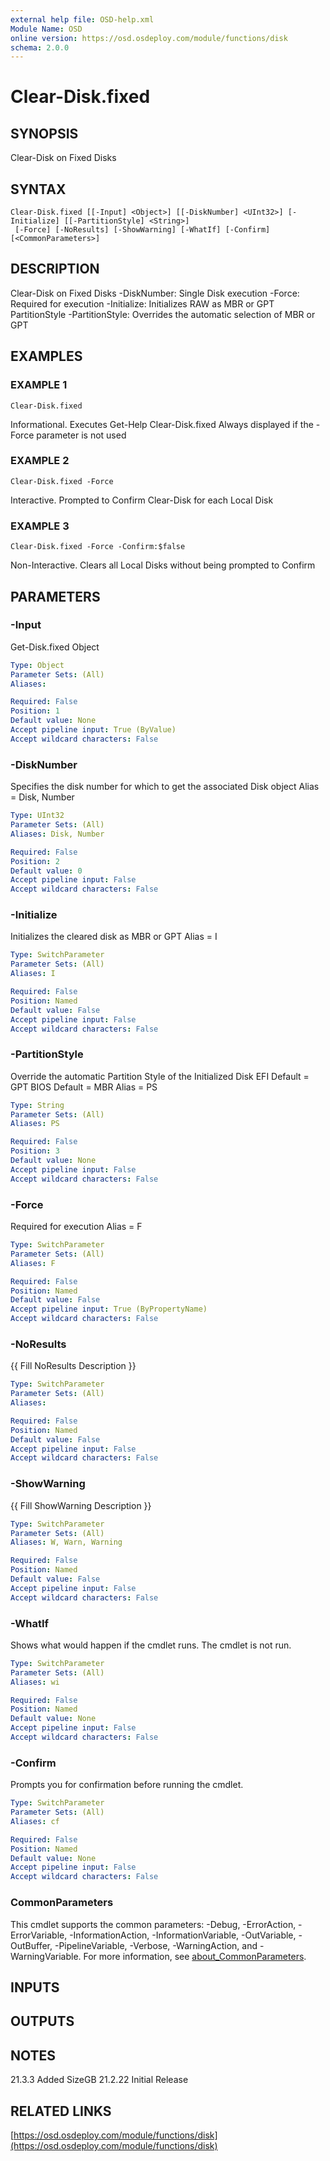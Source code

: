 ```yaml
---
external help file: OSD-help.xml
Module Name: OSD
online version: https://osd.osdeploy.com/module/functions/disk
schema: 2.0.0
---
```


# Clear-Disk.fixed

## SYNOPSIS
Clear-Disk on Fixed Disks

## SYNTAX

```
Clear-Disk.fixed [[-Input] <Object>] [[-DiskNumber] <UInt32>] [-Initialize] [[-PartitionStyle] <String>]
 [-Force] [-NoResults] [-ShowWarning] [-WhatIf] [-Confirm] [<CommonParameters>]
```

## DESCRIPTION
Clear-Disk on Fixed Disks
-DiskNumber: Single Disk execution
-Force: Required for execution
-Initialize: Initializes RAW as MBR or GPT PartitionStyle
-PartitionStyle: Overrides the automatic selection of MBR or GPT

## EXAMPLES

### EXAMPLE 1
```
Clear-Disk.fixed
```

Informational. 
Executes Get-Help Clear-Disk.fixed
Always displayed if the -Force parameter is not used

### EXAMPLE 2
```
Clear-Disk.fixed -Force
```

Interactive. 
Prompted to Confirm Clear-Disk for each Local Disk

### EXAMPLE 3
```
Clear-Disk.fixed -Force -Confirm:$false
```

Non-Interactive.
Clears all Local Disks without being prompted to Confirm

## PARAMETERS

### -Input
Get-Disk.fixed Object

```yaml
Type: Object
Parameter Sets: (All)
Aliases:

Required: False
Position: 1
Default value: None
Accept pipeline input: True (ByValue)
Accept wildcard characters: False
```

### -DiskNumber
Specifies the disk number for which to get the associated Disk object
Alias = Disk, Number

```yaml
Type: UInt32
Parameter Sets: (All)
Aliases: Disk, Number

Required: False
Position: 2
Default value: 0
Accept pipeline input: False
Accept wildcard characters: False
```

### -Initialize
Initializes the cleared disk as MBR or GPT
Alias = I

```yaml
Type: SwitchParameter
Parameter Sets: (All)
Aliases: I

Required: False
Position: Named
Default value: False
Accept pipeline input: False
Accept wildcard characters: False
```

### -PartitionStyle
Override the automatic Partition Style of the Initialized Disk
EFI Default = GPT
BIOS Default = MBR
Alias = PS

```yaml
Type: String
Parameter Sets: (All)
Aliases: PS

Required: False
Position: 3
Default value: None
Accept pipeline input: False
Accept wildcard characters: False
```

### -Force
Required for execution
Alias = F

```yaml
Type: SwitchParameter
Parameter Sets: (All)
Aliases: F

Required: False
Position: Named
Default value: False
Accept pipeline input: True (ByPropertyName)
Accept wildcard characters: False
```

### -NoResults
{{ Fill NoResults Description }}

```yaml
Type: SwitchParameter
Parameter Sets: (All)
Aliases:

Required: False
Position: Named
Default value: False
Accept pipeline input: False
Accept wildcard characters: False
```

### -ShowWarning
{{ Fill ShowWarning Description }}

```yaml
Type: SwitchParameter
Parameter Sets: (All)
Aliases: W, Warn, Warning

Required: False
Position: Named
Default value: False
Accept pipeline input: False
Accept wildcard characters: False
```

### -WhatIf
Shows what would happen if the cmdlet runs.
The cmdlet is not run.

```yaml
Type: SwitchParameter
Parameter Sets: (All)
Aliases: wi

Required: False
Position: Named
Default value: None
Accept pipeline input: False
Accept wildcard characters: False
```

### -Confirm
Prompts you for confirmation before running the cmdlet.

```yaml
Type: SwitchParameter
Parameter Sets: (All)
Aliases: cf

Required: False
Position: Named
Default value: None
Accept pipeline input: False
Accept wildcard characters: False
```

### CommonParameters
This cmdlet supports the common parameters: -Debug, -ErrorAction, -ErrorVariable, -InformationAction, -InformationVariable, -OutVariable, -OutBuffer, -PipelineVariable, -Verbose, -WarningAction, and -WarningVariable. For more information, see [about_CommonParameters](http://go.microsoft.com/fwlink/?LinkID=113216).

## INPUTS

## OUTPUTS

## NOTES
21.3.3      Added SizeGB
21.2.22     Initial Release

## RELATED LINKS

[https://osd.osdeploy.com/module/functions/disk](https://osd.osdeploy.com/module/functions/disk)

